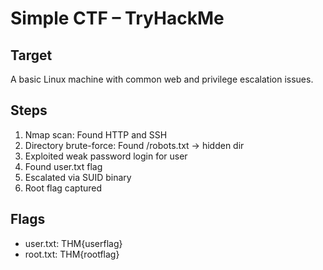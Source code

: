 # Simple CTF – TryHackMe

## Target
A basic Linux machine with common web and privilege escalation issues.

## Steps
1. Nmap scan: Found HTTP and SSH
2. Directory brute-force: Found /robots.txt → hidden dir
3. Exploited weak password login for user
4. Found user.txt flag
5. Escalated via SUID binary
6. Root flag captured

## Flags
- user.txt: THM{userflag}
- root.txt: THM{rootflag}
